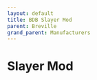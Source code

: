 ```yaml
---
layout: default
title: BDB Slayer Mod
parent: Breville
grand_parent: Manufacturers
---
```


# Slayer Mod
